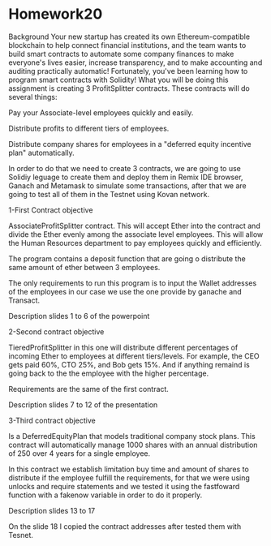 # Homework20

Background
Your new startup has created its own Ethereum-compatible blockchain to help connect financial institutions, and the team wants to build smart contracts to automate some company finances to make everyone's lives easier, increase transparency, and to make accounting and auditing practically automatic!
Fortunately, you've been learning how to program smart contracts with Solidity! What you will be doing this assignment is creating 3 ProfitSplitter contracts. These contracts will do several things:


Pay your Associate-level employees quickly and easily.


Distribute profits to different tiers of employees.


Distribute company shares for employees in a "deferred equity incentive plan" automatically.

In order to do that we need to create 3 contracts, we are going to use  Solidiy leguage to create them and  deploy them in Remix IDE browser, Ganach and Metamask to simulate some transactions, after that we are going to  test all of them in the Testnet using Kovan network.

 1-First Contract objective

AssociateProfitSplitter contract. This will accept Ether into the contract and divide the Ether evenly among the associate level employees. This will allow the Human Resources department to pay employees quickly and efficiently.

The program contains a deposit  function that are going o distribute the same amount of ether between 3 employees.

The only requirements to run this program is to input the Wallet addresses of the employees in our case we use the one provide by ganache and Transact.

 Description slides  1 to 6  of the powerpoint
 
 2-Second contract objective
 
 TieredProfitSplitter in this one  will distribute different percentages of incoming Ether to employees at different tiers/levels. For example, the CEO gets paid 60%, CTO 25%, and Bob gets 15%. And if anything remaind is going back to the the employee with the higher percentage.
 
 Requirements are the same  of the first contract.
 
 Description slides 7 to 12 of the presentation
 
 3-Third contract objective
 
 Is a DeferredEquityPlan that models traditional company stock plans. This contract will automatically manage 1000 shares with an annual distribution of 250 over 4 years for a single employee.
 
 In this contract  we establish limitation buy time and amount of shares to distribute if the employee fulfill the requirements,  for that we were using  unlocks and require statements and  we tested it using the fastfoward function with a fakenow variable in order to do it properly.
 
 Description slides 13 to 17 
 
 On the slide 18 I copied  the contract addresses after tested them with Tesnet.
 
 




 
 
 
 
 


